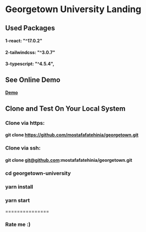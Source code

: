 # Georgetown University Landing

## Used Packages

#### 1-react: "^17.0.2"

#### 2-tailwindcss: "^3.0.7"

#### 3-typescript: "^4.5.4",

## See Online Demo

#### [Demo](https://georgetown.netlify.app/)

## Clone and Test On Your Local System

### Clone via https:

#### git clone https://github.com/mostafafatehinia/georgetown.git

### Clone via ssh:

#### git clone git@github.com:mostafafatehinia/georgetown.git

### cd georgetown-university

### yarn install

### yarn start

===============

### Rate me :)
